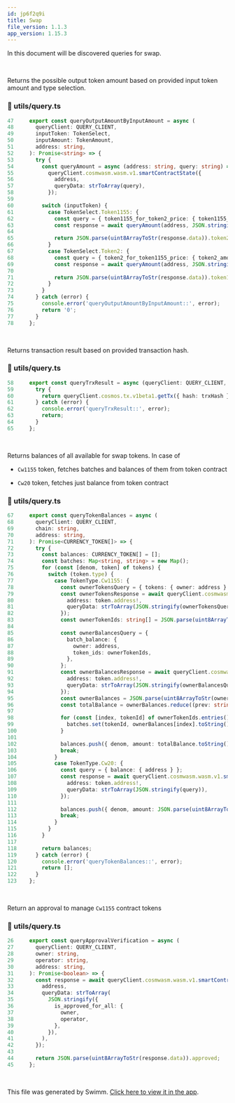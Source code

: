 ```yaml
---
id: jp6f2q9i
title: Swap
file_version: 1.1.3
app_version: 1.15.3
---
```


In this document will be discovered queries for swap.

<br/>

Returns the possible output token amount based on provided input token amount and type selection.

<!-- NOTE-swimm-snippet: the lines below link your snippet to Swimm -->

### 📄 utils/query.ts

<!-- collapsed -->

```typescript
47     export const queryOutputAmountByInputAmount = async (
48       queryClient: QUERY_CLIENT,
49       inputToken: TokenSelect,
50       inputAmount: TokenAmount,
51       address: string,
52     ): Promise<string> => {
53       try {
54         const queryAmount = async (address: string, query: string) =>
55           queryClient.cosmwasm.wasm.v1.smartContractState({
56             address,
57             queryData: strToArray(query),
58           });
59
60         switch (inputToken) {
61           case TokenSelect.Token1155: {
62             const query = { token1155_for_token2_price: { token1155_amount: inputAmount } };
63             const response = await queryAmount(address, JSON.stringify(query));
64
65             return JSON.parse(uint8ArrayToStr(response.data)).token2_amount;
66           }
67           case TokenSelect.Token2: {
68             const query = { token2_for_token1155_price: { token2_amount: inputAmount } };
69             const response = await queryAmount(address, JSON.stringify(query));
70
71             return JSON.parse(uint8ArrayToStr(response.data)).token1155_amount;
72           }
73         }
74       } catch (error) {
75         console.error('queryOutputAmountByInputAmount::', error);
76         return '0';
77       }
78     };
```

<br/>

Returns transaction result based on provided transaction hash.

<!-- NOTE-swimm-snippet: the lines below link your snippet to Swimm -->

### 📄 utils/query.ts

<!-- collapsed -->

```typescript
58     export const queryTrxResult = async (queryClient: QUERY_CLIENT, trxHash: string) => {
59       try {
60         return queryClient.cosmos.tx.v1beta1.getTx({ hash: trxHash });
61       } catch (error) {
62         console.error('queryTrxResult::', error);
63         return;
64       }
65     };
```

<br/>

Returns balances of all available for swap tokens. In case of

- `Cw1155`<swm-token data-swm-token=":types/swap.ts:31:1:1:`  Cw1155,`"/> token, fetches batches and balances of them from token contract

- `Cw20`<swm-token data-swm-token=":types/swap.ts:32:1:1:`  Cw20,`"/> token, fetches just balance from token contract
<!-- NOTE-swimm-snippet: the lines below link your snippet to Swimm -->

### 📄 utils/query.ts

<!-- collapsed -->

```typescript
67     export const queryTokenBalances = async (
68       queryClient: QUERY_CLIENT,
69       chain: string,
70       address: string,
71     ): Promise<CURRENCY_TOKEN[]> => {
72       try {
73         const balances: CURRENCY_TOKEN[] = [];
74         const batches: Map<string, string> = new Map();
75         for (const [denom, token] of tokens) {
76           switch (token.type) {
77             case TokenType.Cw1155: {
78               const ownerTokensQuery = { tokens: { owner: address } };
79               const ownerTokensResponse = await queryClient.cosmwasm.wasm.v1.smartContractState({
80                 address: token.address!,
81                 queryData: strToArray(JSON.stringify(ownerTokensQuery)),
82               });
83               const ownerTokenIds: string[] = JSON.parse(uint8ArrayToStr(ownerTokensResponse.data)).tokens;
84
85               const ownerBalancesQuery = {
86                 batch_balance: {
87                   owner: address,
88                   token_ids: ownerTokenIds,
89                 },
90               };
91               const ownerBalancesResponse = await queryClient.cosmwasm.wasm.v1.smartContractState({
92                 address: token.address!,
93                 queryData: strToArray(JSON.stringify(ownerBalancesQuery)),
94               });
95               const ownerBalances = JSON.parse(uint8ArrayToStr(ownerBalancesResponse.data)).balances;
96               const totalBalance = ownerBalances.reduce((prev: string, current: string) => Number(prev) + Number(current));
97
98               for (const [index, tokenId] of ownerTokenIds.entries()) {
99                 batches.set(tokenId, ownerBalances[index].toString());
100              }
101
102              balances.push({ denom, amount: totalBalance.toString(), batches, ibc: false, chain });
103              break;
104            }
105            case TokenType.Cw20: {
106              const query = { balance: { address } };
107              const response = await queryClient.cosmwasm.wasm.v1.smartContractState({
108                address: token.address!,
109                queryData: strToArray(JSON.stringify(query)),
110              });
111
112              balances.push({ denom, amount: JSON.parse(uint8ArrayToStr(response.data)).balance, ibc: false, chain });
113              break;
114            }
115          }
116        }
117
118        return balances;
119      } catch (error) {
120        console.error('queryTokenBalances::', error);
121        return [];
122      }
123    };
```

<br/>

Return an approval to manage `Cw1155`<swm-token data-swm-token=":types/swap.ts:31:1:1:`  Cw1155,`"/> contract tokens

<!-- NOTE-swimm-snippet: the lines below link your snippet to Swimm -->

### 📄 utils/query.ts

```typescript
26     export const queryApprovalVerification = async (
27       queryClient: QUERY_CLIENT,
28       owner: string,
29       operator: string,
30       address: string,
31     ): Promise<boolean> => {
32       const response = await queryClient.cosmwasm.wasm.v1.smartContractState({
33         address,
34         queryData: strToArray(
35           JSON.stringify({
36             is_approved_for_all: {
37               owner,
38               operator,
39             },
40           }),
41         ),
42       });
43
44       return JSON.parse(uint8ArrayToStr(response.data)).approved;
45     };
```

<br/>

This file was generated by Swimm. [Click here to view it in the app](https://app.swimm.io/repos/Z2l0aHViJTNBJTNBamFtYm8lM0ElM0FpeG9mb3VuZGF0aW9u/docs/jp6f2q9i).
